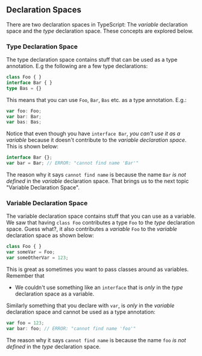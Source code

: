 ## Declaration Spaces

There are two declaration spaces in TypeScript: The *variable* declaration space and the *type* declaration space. These concepts are explored below.

### Type Declaration Space
The type declaration space contains stuff that can be used as a type annotation. E.g the following are a few type declarations:

```ts
class Foo { }
interface Bar { }
type Bas = {}
```
This means that you can use `Foo`, `Bar`, `Bas` etc. as a type annotation. E.g.:

```ts
var foo: Foo;
var bar: Bar;
var bas: Bas;
```

Notice that even though you have `interface Bar`, *you can't use it as a variable* because it doesn't contribute to the *variable declaration space*. This is shown below:

```ts
interface Bar {};
var bar = Bar; // ERROR: "cannot find name 'Bar'"
```

The reason why it says `cannot find name` is because the name `Bar` *is not defined* in the *variable* declaration space. That brings us to the next topic "Variable Declaration Space".

### Variable Declaration Space
The variable declaration space contains stuff that you can use as a variable. We saw that having `class Foo` contributes a type `Foo` to the *type* declaration space. Guess what?, it also contributes a *variable* `Foo` to the *variable* declaration space as shown below:

```ts
class Foo { }
var someVar = Foo;
var someOtherVar = 123;
```
This is great as sometimes you want to pass classes around as variables. Remember that

* We couldn't use something like an `interface` that is *only* in the *type* declaration space as a variable.

Similarly something that you declare with `var`, is *only* in the *variable* declaration space and cannot be used as a type annotation:

```ts
var foo = 123;
var bar: foo; // ERROR: "cannot find name 'foo'"
```
The reason why it says `cannot find name` is because the name `foo` *is not defined* in the *type* declaration space.
